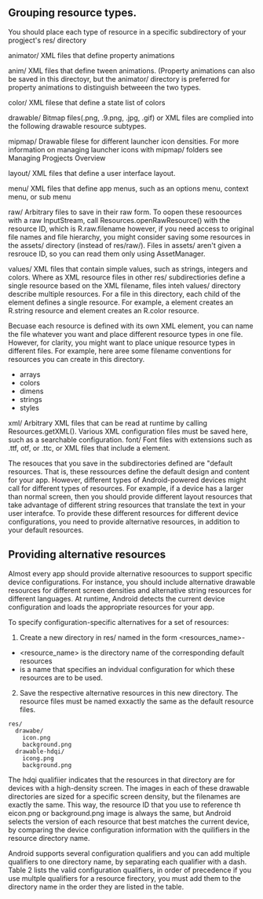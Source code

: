 ## Grouping resource types. 
You should place each type of resource in a specific subdirectory of your progject's res/ directory 

animator/ XML files that define property animations

anim/ XML files that define tween animations. (Property animations can also be saved in this directoyr, but the animator/ directory is preferred for property animations to distinguish betweeen the two types. 

color/ XML filese that define a state list of colors

drawable/ Bitmap files(.png, .9.png, .jpg, .gif) or XML files are complied into the following drawable resource subtypes. 

mipmap/ Drawable filese for different launcher icon densities. For more information on managing launcher icons with mipmap/ folders see Managing Progjects Overview

layout/ XML files that define a user interface layout.

menu/ XML files that define app menus, such as an options menu, context menu, or sub menu

raw/ Arbitrary files to save in their raw form. To oopen these resoources with a raw InputStream, call Resources.openRawResource() with the resource ID, which is R.raw.filename
however, if you need access to original file names and file hierarchy, you might consider saving some resources in the assets/ directory (instead of res/raw/). Files in assets/ aren't given a resrouce ID, so you can read them only using AssetManager. 

values/ XML files that contain simple values, such as strings, integers and colors. Where as XML resource files in other res/ subdirectiories define a single resource based on the XML filename, files inteh values/ directory describe multiple resources. For a file in this directory, each child of the <resources> element defines a single resource. For example, a <String> element creates an R.string resource and <color> element creates an R.color resource. 
  
Becuase each resource is defined with its own XML element, you can name the file whatever you want and place different resource types in one file. However, for clarity, you might want to place unique resource types in different files. For example, here aree some filename conventions for resources you can create in this directory. 
- arrays
- colors
- dimens
- strings
- styles

xml/ Arbitrary XML files that can be read at runtime by calling Resources.getXML(). Various XML configuration files must be saved here, such as a searchable configuration. 
font/ Font files with extensions such as .ttf, otf, or .ttc, or XML files that include a <font-family> element. 
  
The resouces that you save in the subdirectories defined are "default resources. That is, these ressources define the default design and content for your app. However, different types of Android-powered devices might call for different types of resources. For example, if a device has a larger than normal screen, then you should provide different layout resources that take advantage of different string resources that translate the text in your user interafce. To provide these different resources for different device configurations, you need to provide alternative resources, in addition to your default resources. 

## Providing alternative resources
Almost every app should provide alternative resoources to support specific device configurations. For instance, you should include alternative drawable resources for different screen densities and alternative string resources for different languages. At runtime, Android detects the current device configuration and loads the appropriate resources for your app. 

To specify configuration-specific alternatives for a set of resources:
1) Create a new directory in res/ named in the form <resources_name>-<qualifier>
  - <resource_name> is the directory name of the corresponding default resources
  - <qualifier> is a name that specifies an indvidual configuration for which these resources are to be used.
  
2) Save the respective alternative resources in this new directory. The resource files must be named exxactly the same as the default resource files. 
```
res/ 
  drawabe/
    icon.png
    background.png
  drawable-hdqi/
    icong.png
    background.png
```

The hdqi qualifiier indicates that the resources in that directory are for devices with a high-density screen. The images in each of these drawable directories are sized for a specific screen density, but the filenames are exactly the same. This way, the resource ID that you use to reference th eicon.png or background.png image is always the same, but Android selects the version of each resource that best matches the current device, by comparing the device configuration information with the quilifiers in the resource directory name.

Android supports several configuration qualifiers and you can add multiple qualifiers to one directory name, by separating each qualifier with a dash. Table 2 lists the valid configuration qualifiers, in order of precedence if you use multple qualifiers for a resource firectory, you must add them to the directory name in the order they are listed in the table. 
